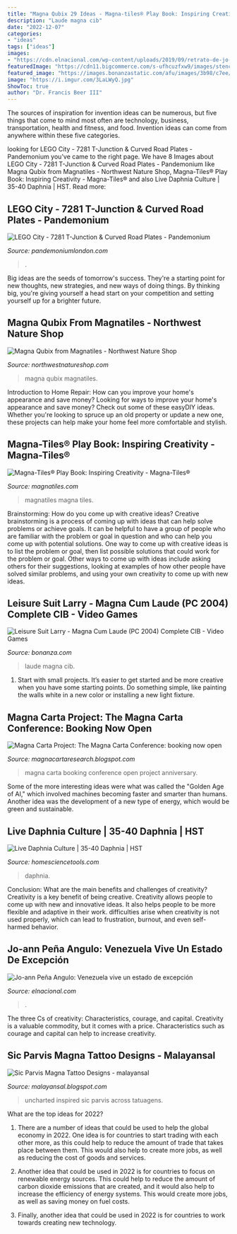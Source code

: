 ```yaml
---
title: "Magna Qubix 29 Ideas - Magna-tiles® Play Book: Inspiring Creativity"
description: "Laude magna cib"
date: "2022-12-07"
categories:
- "ideas"
tags: ["ideas"]
images:
- "https://cdn.elnacional.com/wp-content/uploads/2019/09/retrato-de-jo-ann-peña-angulo.jpg"
featuredImage: "https://cdn11.bigcommerce.com/s-ufhcuzfxw9/images/stencil/500x659/products/11487/15266/LD-DAPHNIA_2__84476.1603395460.jpg?c=2"
featured_image: "https://images.bonanzastatic.com/afu/images/3b98/c7ee/f539_9546282163/__57.jpg"
image: "https://i.imgur.com/3LaLWyQ.jpg"
ShowToc: true
author: "Dr. Francis Beer III"
---
```



The sources of inspiration for invention ideas can be numerous, but five things that come to mind most often are technology, business, transportation, health and fitness, and food. Invention ideas can come from anywhere within these five categories.

	

		
looking for LEGO City - 7281 T-Junction &amp; Curved Road Plates - Pandemonium you've came to the right page. We have 8 Images about LEGO City - 7281 T-Junction &amp; Curved Road Plates - Pandemonium like Magna Qubix from Magnatiles - Northwest Nature Shop, Magna-Tiles® Play Book: Inspiring Creativity - Magna-Tiles® and also Live Daphnia Culture | 35-40 Daphnia | HST. Read more:
		
    
## LEGO City - 7281 T-Junction &amp; Curved Road Plates - Pandemonium

<img loading=lazy src="https://pandemoniumlondon.com/wp-content/uploads/2018/04/original-170-768x576.png" onerror="this.onerror=null;this.src='https://tse4.mm.bing.net/th?id=OIP.mRqxbJDTfnq_xYB012qvVwHaFj&amp;pid=15.1';" alt="LEGO City - 7281 T-Junction &amp; Curved Road Plates - Pandemonium">

_Source: pandemoniumlondon.com_

>. 

	

Big ideas are the seeds of tomorrow's success. They're a starting point for new thoughts, new strategies, and new ways of doing things. By thinking big, you're giving yourself a head start on your competition and setting yourself up for a brighter future.

    
## Magna Qubix From Magnatiles - Northwest Nature Shop

<img loading=lazy src="https://www.northwestnatureshop.com/wp-content/uploads/2020/04/MagnaQubix-_29pc_Angle-f-scaled.jpg" onerror="this.onerror=null;this.src='https://tse3.mm.bing.net/th?id=OIP.WNcmBXNR5MMK8Ndc23FEpgHaGL&amp;pid=15.1';" alt="Magna Qubix from Magnatiles - Northwest Nature Shop">

_Source: northwestnatureshop.com_

>magna qubix magnatiles. 

	

Introduction to Home Repair: How can you improve your home's appearance and save money?
Looking for ways to improve your home's appearance and save money? Check out some of these easyDIY ideas. Whether you're looking to spruce up an old property or update a new one, these projects can help make your home feel more comfortable and stylish.

    
## Magna-Tiles® Play Book: Inspiring Creativity - Magna-Tiles®

<img loading=lazy src="https://www.magnatiles.com/wp-content/uploads/2020/10/Magnatiles_ImaginationBook_DigitalVersion_Cover.jpg" onerror="this.onerror=null;this.src='https://tse2.mm.bing.net/th?id=OIP.RhtmMAzcXMXHmS3yK_b_hAHaJl&amp;pid=15.1';" alt="Magna-Tiles® Play Book: Inspiring Creativity - Magna-Tiles®">

_Source: magnatiles.com_

>magnatiles magna tiles. 

	

Brainstorming: How do you come up with creative ideas?
Creative brainstorming is a process of coming up with ideas that can help solve problems or achieve goals. It can be helpful to have a group of people who are familiar with the problem or goal in question and who can help you come up with potential solutions. One way to come up with creative ideas is to list the problem or goal, then list possible solutions that could work for the problem or goal. Other ways to come up with ideas include asking others for their suggestions, looking at examples of how other people have solved similar problems, and using your own creativity to come up with new ideas.

    
## Leisure Suit Larry - Magna Cum Laude (PC 2004) Complete CIB - Video Games

<img loading=lazy src="https://images.bonanzastatic.com/afu/images/3b98/c7ee/f539_9546282163/__57.jpg" onerror="this.onerror=null;this.src='https://tse4.mm.bing.net/th?id=OIP.WZxVmjzFihIPtoIIqJ5VtwHaJ6&amp;pid=15.1';" alt="Leisure Suit Larry - Magna Cum Laude (PC 2004) Complete CIB - Video Games">

_Source: bonanza.com_

>laude magna cib. 

	

1. Start with small projects. It’s easier to get started and be more creative when you have some starting points. Do something simple, like painting the walls white in a new color or installing a new light fixture. 

    
## Magna Carta Project: The Magna Carta Conference: Booking Now Open

<img loading=lazy src="http://4.bp.blogspot.com/-SaV_pBlyiZQ/VRgB6263kUI/AAAAAAAAAT0/231vyAFnxwg/s1600/MCP%2BConference%2BPoster.jpg" onerror="this.onerror=null;this.src='https://tse4.mm.bing.net/th?id=OIP.Lu7YcvTI0uU4ApuzrVJS-AHaKe&amp;pid=15.1';" alt="Magna Carta Project: The Magna Carta Conference: booking now open">

_Source: magnacartaresearch.blogspot.com_

>magna carta booking conference open project anniversary. 

	

Some of the more interesting ideas were what was called the "Golden Age of AI," which involved machines becoming faster and smarter than humans. Another idea was the development of a new type of energy, which would be green and sustainable.

    
## Live Daphnia Culture | 35-40 Daphnia | HST

<img loading=lazy src="https://cdn11.bigcommerce.com/s-ufhcuzfxw9/images/stencil/500x659/products/11487/15266/LD-DAPHNIA_2__84476.1603395460.jpg?c=2" onerror="this.onerror=null;this.src='https://tse4.mm.bing.net/th?id=OIP.abLm4O5iQpw-VNWXgj_HygHaHD&amp;pid=15.1';" alt="Live Daphnia Culture | 35-40 Daphnia | HST">

_Source: homesciencetools.com_

>daphnia. 

	

Conclusion: What are the main benefits and challenges of creativity?
Creativity is a key benefit of being creative. Creativity allows people to come up with new and innovative ideas. It also helps people to be more flexible and adaptive in their work. difficulties arise when creativity is not used properly, which can lead to frustration, burnout, and even self- harmed behavior.

    
## Jo-ann Peña Angulo: Venezuela Vive Un Estado De Excepción

<img loading=lazy src="https://cdn.elnacional.com/wp-content/uploads/2019/09/retrato-de-jo-ann-peña-angulo.jpg" onerror="this.onerror=null;this.src='https://tse4.mm.bing.net/th?id=OIP.Z1McjzzebkZfVTQwvU9umwHaEK&amp;pid=15.1';" alt="Jo-ann Peña Angulo: Venezuela vive un estado de excepción">

_Source: elnacional.com_

>. 

	

The three Cs of creativity: Characteristics, courage, and capital.
Creativity is a valuable commodity, but it comes with a price. Characteristics such as courage and capital can help to increase creativity.

    
## Sic Parvis Magna Tattoo Designs - Malayansal

<img loading=lazy src="https://i.imgur.com/3LaLWyQ.jpg" onerror="this.onerror=null;this.src='https://tse4.mm.bing.net/th?id=OIP.KDF9EahGBq0C8z_LEUz4FAHaIs&amp;pid=15.1';" alt="Sic Parvis Magna Tattoo Designs - malayansal">

_Source: malayansal.blogspot.com_

>uncharted inspired sic parvis across tatuagens. 

	

What are the top ideas for 2022?
1. There are a number of ideas that could be used to help the global economy in 2022. One idea is for countries to start trading with each other more, as this could help to reduce the amount of trade that takes place between them. This would also help to create more jobs, as well as reducing the cost of goods and services.
2. Another idea that could be used in 2022 is for countries to focus on renewable energy sources. This could help to reduce the amount of carbon dioxide emissions that are created, and it would also help to increase the efficiency of energy systems. This would create more jobs, as well as saving money on fuel costs.

3. Finally, another idea that could be used in 2022 is for countries to work towards creating new technology.

